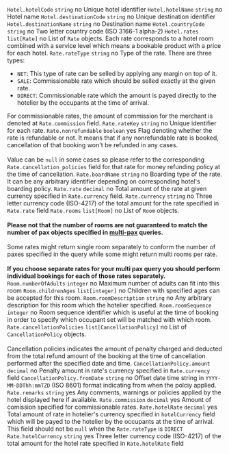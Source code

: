 <tr>
    <td><code>Hotel.hotelCode</code></td>
    <td><code>string</code></td>
    <td>no</td>
    <td>Unique hotel identifier</td>
</tr>
<tr>
    <td><code>Hotel.hotelName</code></td>
    <td><code>string</code></td>
    <td>no</td>
    <td>Hotel name</td>
</tr>
<tr>
    <td><code>Hotel.destinationCode</code></td>
    <td><code>string</code></td>
    <td>no</td>
    <td>Unique destination identifier</td>
</tr>
<tr>
    <td><code>Hotel.destinationName</code></td>
    <td><code>string</code></td>
    <td>no</td>
    <td>Destination name</td>
</tr>
<tr>
    <td><code>Hotel.countryCode</code></td>
    <td><code>string</code></td>
    <td>no</td>
    <td>Two letter country code (ISO 3166-1 alpha-2)</td>
</tr>
<tr>
    <td><code>Hotel.rates</code></td>
    <td><code>list[Rate]</code></td>
    <td>no</td>
    <td>List of <code>Rate</code> objects. Each rate corresponds to a hotel room combined with a service level which means a bookable product with a price for each hotel.</td>
</tr>
<tr>
    <td><code>Rate.rateType</code></td>
    <td><code>string</code></td>
    <td>no</td>
    <td>Type of the rate. There are three types:
        <ul>
            <li><code>NET</code>: This type of rate can be selled by applying any margin on top of it.</li>
            <li><code>SALE</code>: Commissionable rate which should be selled exactly at the given rate.</li>
            <li><code>DIRECT</code>: Commissionable rate which the amount is payed directly to the hotelier by the occupants at the time of arrival. </li>
        </ul>
        For commissionable rates, the amount of commission for the merchant is denoted at <code>Rate.commission</code> field.
    </td>
</tr>
<tr>
    <td><code>Rate.rateKey</code></td>
    <td><code>string</code></td>
    <td>no</td>
    <td>Unique identifier for each rate.</td>
</tr>
<tr>
    <td><code>Rate.nonrefundable</code></td>
    <td><code>boolean</code></td>
    <td>yes</td>
    <td>
        Flag denoting whether the rate is refundable or not. It means that if any nonrefundable rate is booked, cancellation of that booking won't be refunded in any cases.<br/><br/>
        Value can be <code>null</code> in some cases so please refer to the corresponding <code>Rate.cancellation_policies</code> field for that rate for money refunding policy at the time of cancellation.
    </td>
</tr>
<tr>
    <td><code>Rate.boardName</code></td>
    <td><code>string</code></td>
    <td>no</td>
    <td>Boarding type of the rate. It can be any arbitrary identifier depending on corresponding hotel's boarding policy.</td>
</tr>
<tr>
    <td><code>Rate.rate</code></td>
    <td><code>decimal</code></td>
    <td>no</td>
    <td>Total amount of the rate at given currency specified in <code>Rate.currency</code> field.</td>
</tr>
<tr>
    <td><code>Rate.currency</code></td>
    <td><code>string</code></td>
    <td>no</td>
    <td>Three letter currency code (ISO-4217) of the total amount for the rate specified in <code>Rate.rate</code> field</td>
</tr>
<tr>
    <td><code>Rate.rooms</code></td>
    <td><code>list[Room]</code></td>
    <td>no</td>
    <td>
        List of <code>Room</code> objects.<br/><br/>
        <strong>Please not that the number of rooms are not guaranteed to match the number of pax objects specified in <u>multi-pax</u> queries.</strong><br/><br/>
        Some rates might return single room separately to conform the number of paxes specified in the query while some might return multi rooms per rate.<br/></br/>
        <strong>If you choose separate rates for your multi pax query you should perform individual bookings for each of those rates separately.</strong>
    </td>
</tr>
<tr>
    <td><code>Room.numberOfAdults</code></td>
    <td><code>integer</code></td>
    <td>no</td>
    <td>Maximum number of adults can fit into this room</td>
</tr>
<tr>
    <td><code>Room.childrenAges</code></td>
    <td><code>list[integer]</code></td>
    <td>no</td>
    <td>Children with specified ages can be accepted for this room.</td>
</tr>
<tr>
    <td><code>Room.roomDescription</code></td>
    <td><code>string</code></td>
    <td>no</td>
    <td>Any arbitrary description for this room which the hotelier specified.</td>
</tr>
<tr>
    <td><code>Room.roomSequence</code></td>
    <td><code>integer</code></td>
    <td>no</td>
    <td>Room sequence identifier which is useful at the time of booking in order to specify which occupant set will be matched with which room.</td>
</tr>
<tr>
    <td><code>Rate.cancellationPolicies</code></td>
    <td><code>list[CancellationPolicy]</code></td>
    <td>no</td>
    <td>
        List of <code>CancellationPolicy</code> objects.<br/><br/>
        Cancellation policies indicates the amount of penalty charged and deducted from the total refund amount of the booking at the time of cancellation performed after the specified date and time.
    </td>
</tr>
<tr>
    <td><code>CancellationPolicy.amount</code></td>
    <td><code>decimal</code></td>
    <td>no</td>
    <td>Penalty amount in rate's currency specified in <code>Rate.currency</code> field</td>
</tr>
<tr>
    <td><code>CancellationPolicy.fromDate</code></td>
    <td><code>string</code></td>
    <td>no</td>
    <td>Offset date time string in <code>YYYY-MM-DDThh:mmTZD</code> (ISO 8601) format indicating from when the polciy applied.</td>
</tr>
<tr>
    <td><code>Rate.remarks</code></td>
    <td><code>string</code></td>
    <td>yes</td>
    <td>Any comments, warnings or policies applied by the hotel displayed here if available.</td>
</tr>
<tr>
    <td><code>Rate.commission</code></td>
    <td><code>decimal</code></td>
    <td>yes</td>
    <td>Amount of comission specified for commissionable rates.</td>
</tr>
<tr>
    <td><code>Rate.hotelRate</code></td>
    <td><code>decimal</code></td>
    <td>yes</td>
    <td>
        Total amount of rate in hotelier's currency specified in <code>hotelCurrency</code> field which will be payed to the hotelier by the occupants at the time of arrival.
        This field should not be <code>null</code> when the <code>Rate.rateType</code> is <code>DIRECT</code>
    </td>
</tr>
<tr>
    <td><code>Rate.hotelCurrency</code></td>
    <td><code>string</code></td>
    <td>yes</td>
    <td>Three letter currency code (ISO-4217) of the total amount for the hotel rate specified in <code>Rate.hotelRate</code> field</td>
</tr>